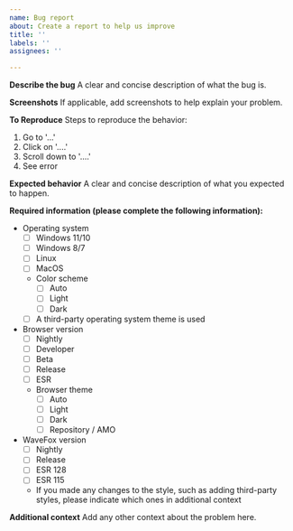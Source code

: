 ```yaml
---
name: Bug report
about: Create a report to help us improve
title: ''
labels: ''
assignees: ''

---
```


**Describe the bug**
A clear and concise description of what the bug is.

**Screenshots**
If applicable, add screenshots to help explain your problem.

**To Reproduce**
Steps to reproduce the behavior:
1. Go to '...'
2. Click on '....'
3. Scroll down to '....'
4. See error

**Expected behavior**
A clear and concise description of what you expected to happen.

**Required information (please complete the following information):**
- Operating system
  - [ ] Windows 11/10
  - [ ] Windows 8/7
  - [ ] Linux
  - [ ] MacOS
  - Color scheme
    - [ ] Auto
    - [ ] Light
    - [ ] Dark
  - [ ] A third-party operating system theme is used

- Browser version
  - [ ] Nightly
  - [ ] Developer
  - [ ] Beta
  - [ ] Release
  - [ ] ESR
  - Browser theme
    - [ ] Auto
    - [ ] Light
    - [ ] Dark
    - [ ] Repository / AMO

- WaveFox version
  - [ ] Nightly
  - [ ] Release
  - [ ] ESR 128
  - [ ] ESR 115
  - If you made any changes to the style, such as adding third-party styles, please indicate which ones in additional context

**Additional context**
Add any other context about the problem here.
